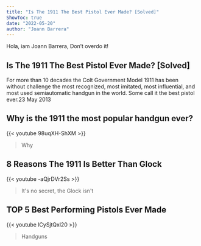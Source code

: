 ```yaml
---
title: "Is The 1911 The Best Pistol Ever Made? [Solved]"
ShowToc: true 
date: "2022-05-20"
author: "Joann Barrera" 
---
```


Hola, iam Joann Barrera, Don’t overdo it!
## Is The 1911 The Best Pistol Ever Made? [Solved]
For more than 10 decades the Colt Government Model 1911 has been without challenge the most recognized, most imitated, most influential, and most used semiautomatic handgun in the world. Some call it the best pistol ever.23 May 2013

## Why is the 1911 the most popular handgun ever?
{{< youtube 98uqXH-ShXM >}}
>Why 

## 8 Reasons The 1911 Is Better Than Glock
{{< youtube -aQjrDVr2Ss >}}
>It's no secret, the Glock isn't 

## TOP 5 Best Performing Pistols Ever Made
{{< youtube lCySjtQxl20 >}}
>Handguns

